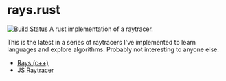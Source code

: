# rays.rust
[![Build
Status](https://travis-ci.org/peterbraden/rays.rust.svg?branch=master)](https://travis-ci.org/peterbraden/rays.rust)
A rust implementation of a raytracer.

This is the latest in a series of raytracers I've implemented to learn languages
and explore algorithms. Probably not interesting to anyone else.

- [Rays (c++)](https://github.com/peterbraden/rays)
- [JS Raytracer](https://github.com/peterbraden/js-raytracer)
